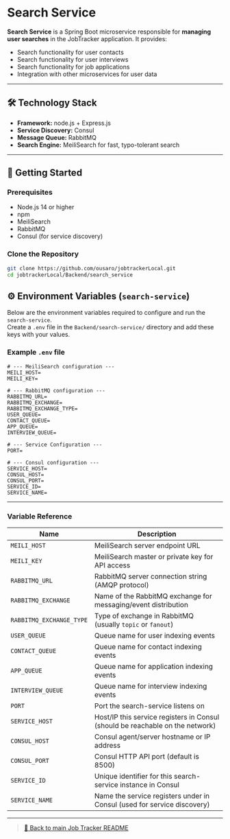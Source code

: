 #  Search Service

**Search Service** is a Spring Boot microservice responsible for **managing user searches** in the JobTracker application. It provides:

-  Search functionality for user contacts
-  Search functionality for user interviews
-  Search functionality for job applications
-  Integration with other microservices for user data

---

## 🛠️ Technology Stack

- **Framework:** node.js + Express.js
- **Service Discovery:** Consul
- **Message Queue:** RabbitMQ
- **Search Engine:** MeiliSearch for fast, typo-tolerant search
---

## 🚀 Getting Started

### Prerequisites
- Node.js 14 or higher
- npm 
- MeiliSearch
- RabbitMQ
- Consul (for service discovery)

### Clone the Repository

```bash
git clone https://github.com/ousaro/jobtrackerLocal.git
cd jobtrackerLocal/Backend/search_service
```

## ⚙️ Environment Variables (`search-service`)

Below are the environment variables required to configure and run the `search-service`.  
Create a `.env` file in the `Backend/search-service/` directory and add these keys with your values.

### Example `.env` file

```env
# --- MeiliSearch configuration ---
MEILI_HOST=
MEILI_KEY=

# --- RabbitMQ configuration ---
RABBITMQ_URL=
RABBITMQ_EXCHANGE=
RABBITMQ_EXCHANGE_TYPE=
USER_QUEUE=
CONTACT_QUEUE=
APP_QUEUE=
INTERVIEW_QUEUE=

# --- Service Configuration ---
PORT=

# --- Consul configuration ---
SERVICE_HOST=
CONSUL_HOST=
CONSUL_PORT=
SERVICE_ID=
SERVICE_NAME=
```

---

### Variable Reference

| Name                   | Description                                                                                   |
|------------------------|-----------------------------------------------------------------------------------------------|
| `MEILI_HOST`           | MeiliSearch server endpoint URL                                                               |
| `MEILI_KEY`            | MeiliSearch master or private key for API access                                              |
| `RABBITMQ_URL`         | RabbitMQ server connection string (AMQP protocol)                                             |
| `RABBITMQ_EXCHANGE`    | Name of the RabbitMQ exchange for messaging/event distribution                                |
| `RABBITMQ_EXCHANGE_TYPE` | Type of exchange in RabbitMQ (usually `topic` or `fanout`)                                 |
| `USER_QUEUE`           | Queue name for user indexing events                                                           |
| `CONTACT_QUEUE`        | Queue name for contact indexing events                                                        |
| `APP_QUEUE`            | Queue name for application indexing events                                                    |
| `INTERVIEW_QUEUE`      | Queue name for interview indexing events                                                      |
| `PORT`                 | Port the search-service listens on                                                            |
| `SERVICE_HOST`         | Host/IP this service registers in Consul (should be reachable on the network)                 |
| `CONSUL_HOST`          | Consul agent/server hostname or IP address                                                    |
| `CONSUL_PORT`          | Consul HTTP API port (default is 8500)                                                        |
| `SERVICE_ID`           | Unique identifier for this search-service instance in Consul                                  |
| `SERVICE_NAME`         | Name the service registers under in Consul (used for service discovery)                       |

---

> [🔗 Back to main Job Tracker README](../../README.md)  
